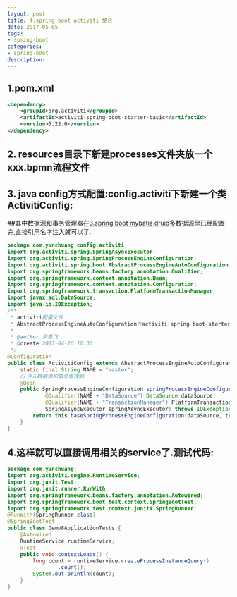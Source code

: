 ```yaml
---
layout: post
title: 4.spring boot activiti 整合
date: 2017-05-05
tags:
- spring-boot
categories:
- spring-boot
description:
---
```

## 1.pom.xml

```xml
<dependency>
    <groupId>org.activiti</groupId>
    <artifactId>activiti-spring-boot-starter-basic</artifactId>
    <version>5.22.0</version>
</dependency>
```
## 2. resources目录下新建processes文件夹放一个xxx.bpmn流程文件
## 3. java config方式配置:config.activiti下新建一个类ActivitiConfig:
##其中数据源和事务管理器在[3.spring boot mybatis druid多数据源](https://git.oschina.net/yi_dao2000/spring-boot-learning/blob/master/spring-boot/3.spring%20boot%20mybatis%20druid%E5%A4%9A%E6%95%B0%E6%8D%AE%E6%BA%90.md?dir=0&filepath=spring-boot%2F3.spring+boot+mybatis+druid%E5%A4%9A%E6%95%B0%E6%8D%AE%E6%BA%90.md&oid=e87df23672817bb04c1e3523a0ee8881e79be569&sha=080b65a7b01b3a40ba09f9a68dc61b0d158d0606)里已经配置完,直接引用名字注入就可以了.
```java
package com.yunchuang.config.activiti;
import org.activiti.spring.SpringAsyncExecutor;
import org.activiti.spring.SpringProcessEngineConfiguration;
import org.activiti.spring.boot.AbstractProcessEngineAutoConfiguration;
import org.springframework.beans.factory.annotation.Qualifier;
import org.springframework.context.annotation.Bean;
import org.springframework.context.annotation.Configuration;
import org.springframework.transaction.PlatformTransactionManager;
import javax.sql.DataSource;
import java.io.IOException;
/**
 * activiti配置文件
 * AbstractProcessEngineAutoConfiguration在activiti-spring-boot-starter-basic下
 *
 * @author 尹冬飞
 * @create 2017-04-10 10:30
 */
@Configuration
public class ActivitiConfig extends AbstractProcessEngineAutoConfiguration {
	static final String NAME = "master";
	//注入数据源和事务管理器
	@Bean
	public SpringProcessEngineConfiguration springProcessEngineConfiguration(
			@Qualifier(NAME + "DataSource") DataSource dataSource,
			@Qualifier(NAME + "TransactionManager") PlatformTransactionManager transactionManager,
			SpringAsyncExecutor springAsyncExecutor) throws IOException {
		return this.baseSpringProcessEngineConfiguration(dataSource, transactionManager, springAsyncExecutor);
	}
}
```
## 4.这样就可以直接调用相关的service了.测试代码:
```java
package com.yunchuang;
import org.activiti.engine.RuntimeService;
import org.junit.Test;
import org.junit.runner.RunWith;
import org.springframework.beans.factory.annotation.Autowired;
import org.springframework.boot.test.context.SpringBootTest;
import org.springframework.test.context.junit4.SpringRunner;
@RunWith(SpringRunner.class)
@SpringBootTest
public class Demo8ApplicationTests {
	@Autowired
	RuntimeService runtimeService;
	@Test
	public void contextLoads() {
		long count = runtimeService.createProcessInstanceQuery()
				.count();
		System.out.println(count);
	}
}
```